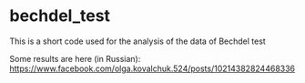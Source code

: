 # bechdel_test

This is a short code used for the analysis of the data of Bechdel test

Some results are here (in Russian): https://www.facebook.com/olga.kovalchuk.524/posts/10214382824468336
